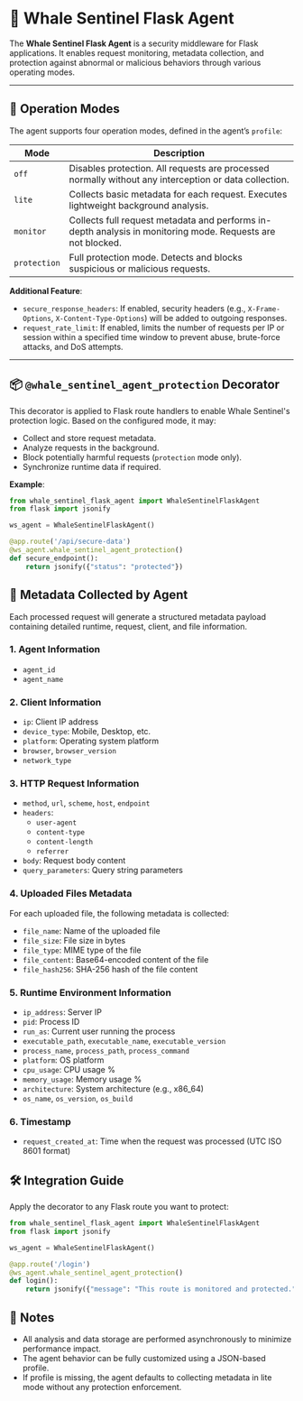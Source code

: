 # 🐋 Whale Sentinel Flask Agent

The **Whale Sentinel Flask Agent** is a security middleware for Flask applications. It enables request monitoring, metadata collection, and protection against abnormal or malicious behaviors through various operating modes.

---

## 🚀 Operation Modes

The agent supports four operation modes, defined in the agent’s `profile`:

| Mode         | Description                                                                 |
|--------------|-----------------------------------------------------------------------------|
| `off`        | Disables protection. All requests are processed normally without any interception or data collection. |
| `lite`       | Collects basic metadata for each request. Executes lightweight background analysis. |
| `monitor`    | Collects full request metadata and performs in-depth analysis in monitoring mode. Requests are not blocked. |
| `protection` | Full protection mode. Detects and blocks suspicious or malicious requests.  |

**Additional Feature**:
- `secure_response_headers`: If enabled, security headers (e.g., `X-Frame-Options`, `X-Content-Type-Options`) will be added to outgoing responses.
- `request_rate_limit`: If enabled, limits the number of requests per IP or session within a specified time window to prevent abuse, brute-force attacks, and DoS attempts.

---

## 📦 `@whale_sentinel_agent_protection` Decorator

This decorator is applied to Flask route handlers to enable Whale Sentinel's protection logic. Based on the configured mode, it may:

- Collect and store request metadata.
- Analyze requests in the background.
- Block potentially harmful requests (`protection` mode only).
- Synchronize runtime data if required.

**Example**:

```python
from whale_sentinel_flask_agent import WhaleSentinelFlaskAgent
from flask import jsonify

ws_agent = WhaleSentinelFlaskAgent()

@app.route('/api/secure-data')
@ws_agent.whale_sentinel_agent_protection()
def secure_endpoint():
    return jsonify({"status": "protected"})
```

## 🧾 Metadata Collected by Agent

Each processed request will generate a structured metadata payload containing detailed runtime, request, client, and file information.

### 1. Agent Information
- `agent_id`
- `agent_name`

### 2. Client Information
- `ip`: Client IP address
- `device_type`: Mobile, Desktop, etc.
- `platform`: Operating system platform
- `browser`, `browser_version`
- `network_type`

### 3. HTTP Request Information
- `method`, `url`, `scheme`, `host`, `endpoint`
- `headers`:
  - `user-agent`
  - `content-type`
  - `content-length`
  - `referrer`
- `body`: Request body content
- `query_parameters`: Query string parameters

### 4. Uploaded Files Metadata

For each uploaded file, the following metadata is collected:

- `file_name`: Name of the uploaded file
- `file_size`: File size in bytes
- `file_type`: MIME type of the file
- `file_content`: Base64-encoded content of the file
- `file_hash256`: SHA-256 hash of the file content

### 5. Runtime Environment Information
- `ip_address`: Server IP
- `pid`: Process ID
- `run_as`: Current user running the process
- `executable_path`, `executable_name`, `executable_version`
- `process_name`, `process_path`, `process_command`
- `platform`: OS platform
- `cpu_usage`: CPU usage %
- `memory_usage`: Memory usage %
- `architecture`: System architecture (e.g., x86_64)
- `os_name`, `os_version`, `os_build`

### 6. Timestamp
- `request_created_at`: Time when the request was processed (UTC ISO 8601 format)

## 🛠 Integration Guide

Apply the decorator to any Flask route you want to protect:

```python
from whale_sentinel_flask_agent import WhaleSentinelFlaskAgent
from flask import jsonify

ws_agent = WhaleSentinelFlaskAgent()

@app.route('/login')
@ws_agent.whale_sentinel_agent_protection()
def login():
    return jsonify({"message": "This route is monitored and protected."})
```

## 📌 Notes

- All analysis and data storage are performed asynchronously to minimize performance impact.
- The agent behavior can be fully customized using a JSON-based profile.
- If profile is missing, the agent defaults to collecting metadata in lite mode without any protection enforcement.
